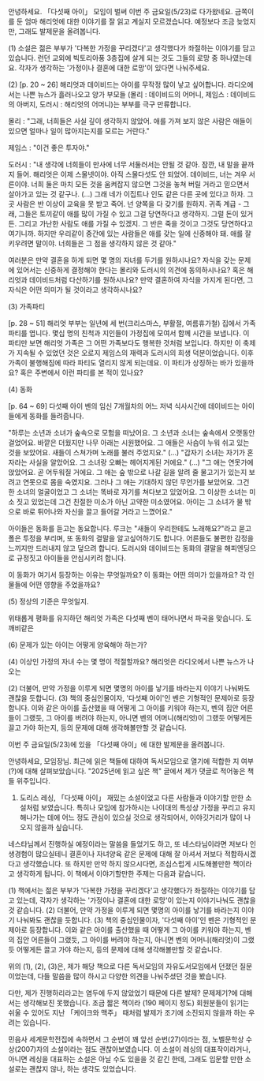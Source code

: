 안녕하세요. 「다섯째 아이」 모임이 벌써 이번 주 금요일(5/23)로 다가왔네요. 금쪽이를 둔 엄마 해리엇에 대한 이야기를 잘 읽고 계실지 모르겠습니다. 예정보다 조금 늦었지만, 그래도 발제문을 올려봅니다.

(1) 소설은 젊은 부부가 '다복한 가정을 꾸리겠다'고 생각했다가 좌절하는 이야기를 담고 있습니다. 런던 교외에 빅토리아풍 3층집에 살게 되는 것도 그들의 로망 중 하나였는데요. 각자가 생각하는 '가정이나 결혼에 대한 로망'이 있다면 나눠주세요. 

(2) [p. 20 ~ 26] 해리엇과 데이비드는 아이를 무작정 많이 낳고 싶어합니다. 라디오에서는 나쁜 뉴스가 흘러나오고 양가 부모들 (몰리 : 데이비드의 어머니, 제임스 : 데이비드의 아버지, 도러시 : 해리엇의 어머니)는 부부를 극구 만류합니다.

몰리 : "그래, 너희들은 사실 깊이 생각하지 않았어. 애를 가져 보지 않은 사람은 애들이 있으면 얼마나 일이 많아지는지를 모르는 거란다."

제임스 : "이건 좋은 투자야."

도러시 : "내 생각에 너희들이 만사에 너무 서둘러서는 안될 것 같아. 잠깐, 내 말을 끝까지 들어. 해리엇은 이제 스물넷이야. 아직 스물다섯도 안 되었어. 데이비드, 너는 겨우 서른이야. 너희 둘은 마치 모든 것을 움켜잡지 않으면 그것을 놓쳐 버릴 거라고 믿으면서 살아가고 있는 것 같구나. (...) 그래 네가 이집트나 인도 같은 다른 곳에 있다고 하자. 그곳 사람은 반 이상이 교육을 못 받고 죽어. 넌 양쪽을 다 갖기를 원하지. 귀족 계급 - 그래, 그들은 토끼같이 애를 많이 가질 수 있고 그걸 당연하다고 생각하지. 그럴 돈이 있거든. 그리고 가난한 사람도 애를 가질 수 있겠지. 그 반은 죽을 것이고 그것도 당연하다고 여기니까. 하지만 우리같이 중간에 있는 사람들은 애를 갖는 일에 신중해야 돼. 애를 잘 키우려면 말이야. 너희들은 그 점을 생각하지 않은 것 같아."

여러분은 만약 결혼을 하게 되면 몇 명의 자녀를 두기를 원하시나요? 자식을 갖는 문제에 있어서는 신중하게 결정해야 한다는 몰리와 도러시의 의견에 동의하시나요? 혹은 해리엇과 데이비드처럼 다산하기를 원하시나요? 만약 결혼하여 자식을 가지게 된다면, 그 자식은 어떤 의미가 될 것이라고 생각하시나요?

(3) 가족파티

[p. 28 ~ 51] 해리엇 부부는 일년에 세 번(크리스마스, 부활절, 여름휴가철) 집에서 가족 파티를 엽니다. 몇십 명의 친척과 지인들이 가정집에 모여서 함께 시간을 보냅니다. 이 파티만 보면 해리엇 가족은 그 어떤 가족보다도 행복한 것처럼 보입니다. 하지만 이 축제가 지속될 수 있었던 것은 오로지 제임스의 재력과 도러시의 희생 덕분이었습니다. 이후 가족이 불행해짐에 따라 파티도 열리지 않게 되는데요. 이 파티가 상징하는 바가 있을까요? 혹은 주변에서 이런 파티를 본 적이 있나요?

(4) 동화

[p. 64 ~ 69] 다섯째 아이 벤의 임신 7개월차의 어느 저녁 식사시간에 데이비드는 아이들에게 동화를 들려줍니다.

"하루는 소년과 소녀가 숲속으로 모험을 떠났어요. 그 소년과 소녀는 숲속에서 오랫동안 걸었어요. 바깥은 더웠지만 나무 아래는 시원했어요. 그 애들은 사슴이 누워 쉬고 있는 것을 보았어요. 새들이 스쳐가며 노래를 불러 주었지요." (...) "갑자기 소녀는 자기가 혼자라는 사실을 알았어요. 그 소녀랑 오빠는 헤어지게된 거에요." (...) "그 애는 연못가에 앉았어요. 곧 어두워질 거에요. 그 애는 숲 밖으로 나갈 길을 알려 줄 물고기가 있는지 보려고 연못으로 몸을 숙였지요. 그러나 그 애는 기대하지 않던 무언가를 보았어요. 그건 한 소녀의 얼굴이었고 그 소녀는 똑바로 자기를 쳐다보고 있었어요. 그 이상한 소녀는 미소 짓고 있었는데 그건 친절한 미소가 아닌 고약한 미소였어요. 아이는 그 소녀가 물 밖으로 바로 튀어나와 자신을 끌고 들어갈 거라고 느꼈어요."

아이들은 동화를 듣고는 동요합니다. 루크는 "새들이 우리한테도 노래해요?"라고 묻고 폴은 투정을 부리며, 또 동화의 결말을 알고싶어하기도 합니다. 어른들도 불편한 감정을 느끼지만 드러내지 않고 덮으려 합니다. 도러시와 데이비드는 동화의 결말을 해피엔딩으로 규정짓고 아이들을 안심시키려 합니다.

이 동화가 여기서 등장하는 이유는 무엇일까요? 이 동화는 어떤 의미가 있을까요? 각 인물들에 어떤 영향을 주었을까요?

(5) 정상의 기준은 무엇일지.

위태롭게 평화를 유지하던 해리엇 가족은 다섯째 벤이 태어나면서 파국을 맞습니다. 도깨비같은 

(6) 문제가 있는 아이는 어떻게 양육해야 하는가?



(4) 이상인 가정의 자녀 수는 몇 명이 적절할까요? 해리엇은 라디오에서 나쁜 뉴스가 나오는

(2) 더불어, 만약 가정을 이루게 되면 몇명의 아이를 낳기를 바라는지 이야기 나눠봐도 괜찮을 듯합니다.
(3) 책의 중심인물이자, '다섯째 아이'인 벤은 기형적인 문제아로 등장합니다. 이와 같은 아이를 출산했을 때 어떻게 그 아이를 키워야 하는지, 벤의 집안 어른들이 그랬듯, 그 아이를 버려야 하는지, 아니면 벤의 어머니(해리엇)이 그랬듯 어떻게든 끌고 가야 하는지, 등의 문제에 대해 생각해볼만할 것 같습니다.



이번 주 금요일(5/23)에 있을 「다섯째 아이」에 대한 발제문을 올려봅니다.

안녕하세요, 모임장님. 최근에 읽은 책들에 대하여 독서모임으로 열기에 적합한 지 여부(?)에 대해 살펴보았습니다. "2025년에 읽고 싶은 책" 글에서 제가 댓글로 적어놓은 책들 위주입니다.

1. 도리스 레싱, 「다섯째 아이」 
재밌는 소설이었고 다른 사람들과 이야기할 만한 소설처럼 보였습니다. 특히나 모임에 참가하시는 나이대의 특성상 가정을 꾸리고 유지해나가는 데에 어느 정도 관심이 있으실 것으로 생각되어서, 이야깃거리가 많이 나오지 않을까 싶습니다.

네스타님께서 진행하실 예정이라는 말씀을 들었기도 하고, 또 네스타님이라면 저보다 인생경험이 많으실테니 결혼이나 자녀양육 같은 문제에 대해 잘 아셔서 저보다 적합하시겠다고 생각했습니다. 또  하지만 만약 하지 않으시다면, 조심스럽게 시도해볼만한 책이라고 생각하게 됩니다. 이 책에서 이야기할만한 주제는 다음과 같습니다.

(1) 책에서는 젊은 부부가 '다복한 가정을 꾸리겠다'고 생각했다가 좌절하는 이야기를 담고 있는데, 각자가 생각하는 '가정이나 결혼에 대한 로망'이 있는지 이야기나눠도 괜찮을 것 같습니다.
(2) 더불어, 만약 가정을 이루게 되면 몇명의 아이를 낳기를 바라는지 이야기 나눠봐도 괜찮을 듯합니다.
(3) 책의 중심인물이자, '다섯째 아이'인 벤은 기형적인 문제아로 등장합니다. 이와 같은 아이를 출산했을 때 어떻게 그 아이를 키워야 하는지, 벤의 집안 어른들이 그랬듯, 그 아이를 버려야 하는지, 아니면 벤의 어머니(해리엇)이 그랬듯 어떻게든 끌고 가야 하는지, 등의 문제에 대해 생각해볼만할 것 같습니다.

위의 (1), (2), (3)은, 제가 해당 책으로 다른 독서모임의 자유도서모임에서 던졌던 질문이었는데, 다들 말씀을 많이 하시고 다양한 의견을 나눠주셨던 것을 봤습니다.

다만, 제가 진행하리라고는 염두에 두지 않았었기 때문에 다른 발제? 문제제기?에 대해서는 생각해보진 못했습니다. 조금 짧은 책이라 (190 페이지 정도) 회원분들이 읽기는 쉬울 수 있어도 지난 「케이크와 맥주」 때처럼 발제가 조기에 소진되지 않을까 하는 우려는 있습니다.

민음사 세계문학전집에 속하면서 그 순번이 꽤 앞선 순번(27)이라는 점, 노벨문학상 수상(2007)자의 소설이라는 점도 괜찮아보였습니다. 이 소설이 레싱의 대표작이라거나, 아니면 레싱을 대표하는 소설은 아닐 수도 있을을 것 같긴 한데, 그래도 입문할 만한 소설로는 괜찮지 않나, 하는 생각도 있었습니다.
